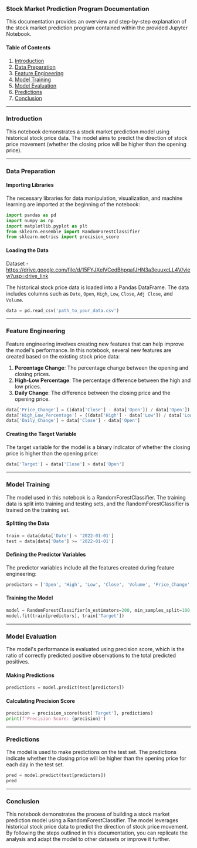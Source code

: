 ### Stock Market Prediction Program Documentation

This documentation provides an overview and step-by-step explanation of the stock market prediction program contained within the provided Jupyter Notebook.

#### Table of Contents

1. [Introduction](#Introduction)
2. [Data Preparation](#Data-Preparation)
3. [Feature Engineering](#Feature-Engineering)
4. [Model Training](#Model-Training)
5. [Model Evaluation](#Model-Evaluation)
6. [Predictions](#Predictions)
7. [Conclusion](#Conclusion)

---

### Introduction

This notebook demonstrates a stock market prediction model using historical stock price data. The model aims to predict the direction of stock price movement (whether the closing price will be higher than the opening price).

---

### Data Preparation

#### Importing Libraries

The necessary libraries for data manipulation, visualization, and machine learning are imported at the beginning of the notebook:

```python
import pandas as pd
import numpy as np
import matplotlib.pyplot as plt
from sklearn.ensemble import RandomForestClassifier
from sklearn.metrics import precision_score
```

#### Loading the Data
Dataset - https://drive.google.com/file/d/15FYJXeIVCedBhpqafJHN3a3euuxcLL4V/view?usp=drive_link

The historical stock price data is loaded into a Pandas DataFrame. The data includes columns such as `Date`, `Open`, `High`, `Low`, `Close`, `Adj Close`, and `Volume`.

```python
data = pd.read_csv('path_to_your_data.csv')
```

---

### Feature Engineering

Feature engineering involves creating new features that can help improve the model's performance. In this notebook, several new features are created based on the existing stock price data:

1. **Percentage Change**: The percentage change between the opening and closing prices.
2. **High-Low Percentage**: The percentage difference between the high and low prices.
3. **Daily Change**: The difference between the closing price and the opening price.

```python
data['Price_Change'] = ((data['Close'] - data['Open']) / data['Open']) * 100
data['High_Low_Percentage'] = ((data['High'] - data['Low']) / data['Low']) * 100
data['Daily_Change'] = data['Close'] - data['Open']
```

#### Creating the Target Variable

The target variable for the model is a binary indicator of whether the closing price is higher than the opening price:

```python
data['Target'] = data['Close'] > data['Open']
```

---

### Model Training

The model used in this notebook is a RandomForestClassifier. The training data is split into training and testing sets, and the RandomForestClassifier is trained on the training set.

#### Splitting the Data

```python
train = data[data['Date'] < '2022-01-01']
test = data[data['Date'] >= '2022-01-01']
```

#### Defining the Predictor Variables

The predictor variables include all the features created during feature engineering:

```python
predictors = ['Open', 'High', 'Low', 'Close', 'Volume', 'Price_Change', 'High_Low_Percentage', 'Daily_Change']
```

#### Training the Model

```python
model = RandomForestClassifier(n_estimators=200, min_samples_split=100, random_state=1)
model.fit(train[predictors], train['Target'])
```

---

### Model Evaluation

The model's performance is evaluated using precision score, which is the ratio of correctly predicted positive observations to the total predicted positives.

#### Making Predictions

```python
predictions = model.predict(test[predictors])
```

#### Calculating Precision Score

```python
precision = precision_score(test['Target'], predictions)
print(f'Precision Score: {precision}')
```

---

### Predictions

The model is used to make predictions on the test set. The predictions indicate whether the closing price will be higher than the opening price for each day in the test set.

```python
pred = model.predict(test[predictors])
pred
```

---

### Conclusion

This notebook demonstrates the process of building a stock market prediction model using a RandomForestClassifier. The model leverages historical stock price data to predict the direction of stock price movement. By following the steps outlined in this documentation, you can replicate the analysis and adapt the model to other datasets or improve it further.

